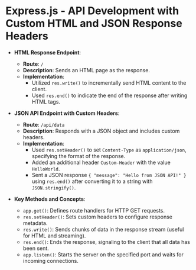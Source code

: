 # Express.js - API Development with Custom HTML and JSON Response Headers

- **HTML Response Endpoint**:
  - **Route**: `/`
  - **Description**: Sends an HTML page as the response.
  - **Implementation**:
    - Utilized `res.write()` to incrementally send HTML content to the client.
    - Used `res.end()` to indicate the end of the response after writing HTML tags.

- **JSON API Endpoint with Custom Headers**:
  - **Route**: `/api/data`
  - **Description**: Responds with a JSON object and includes custom headers.
  - **Implementation**:
    - Used `res.setHeader()` to set `Content-Type` as `application/json`, specifying the format of the response.
    - Added an additional header `Custom-Header` with the value `HelloWorld`.
    - Sent a JSON response `{ "message": "Hello from JSON API!" }` using `res.end()` after converting it to a string with `JSON.stringify()`.

- **Key Methods and Concepts**:
  - `app.get()`: Defines route handlers for HTTP GET requests.
  - `res.setHeader()`: Sets custom headers to configure response metadata.
  - `res.write()`: Sends chunks of data in the response stream (useful for HTML and streaming).
  - `res.end()`: Ends the response, signaling to the client that all data has been sent.
  - `app.listen()`: Starts the server on the specified port and waits for incoming connections.
